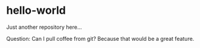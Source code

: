 # hello-world
Just another repository here...

Question:
Can I pull coffee from git? Because that would be a great feature.
